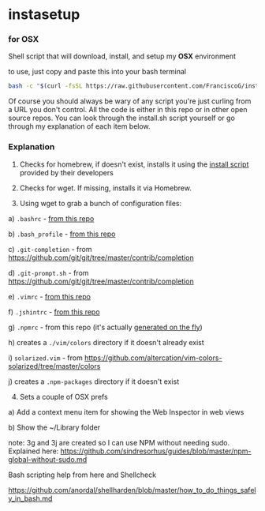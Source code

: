 instasetup
==========

### for OSX

Shell script that will download, install, and setup my **OSX** environment

to use, just copy and paste this into your bash terminal

```sh
bash -c "$(curl -fsSL https://raw.githubusercontent.com/FranciscoG/instasetup/master/install.sh)"
```

Of course you should always be wary of any script you're just curling from a URL you don't control. All the code is either in this repo or in other open source repos.  You can look through the install.sh script yourself or go through my explanation of each item below.

### Explanation

1. Checks for homebrew, if doesn't exist, installs it using the [install script](http://brew.sh/) provided by their developers

2. Checks for wget.  If missing, installs it via Homebrew.

3. Using wget to grab a bunch of configuration files:

  a) `.bashrc` - [from this repo](https://github.com/FranciscoG/instasetup/blob/master/.bashrc)

  b) `.bash_profile` - [from this repo](https://github.com/FranciscoG/instasetup/blob/master/.bash_profile)

  c) `.git-completion` - from https://github.com/git/git/tree/master/contrib/completion

  d) `.git-prompt.sh` - from https://github.com/git/git/tree/master/contrib/completion

  e) `.vimrc` - [from this repo](https://github.com/FranciscoG/instasetup/blob/master/.vimrc)

  f) `.jshintrc` - [from this repo](https://github.com/FranciscoG/instasetup/blob/master/.jshintrc)

  g) `.npmrc` - from this repo (it's actually [generated on the fly](https://github.com/FranciscoG/instasetup/blob/master/install.sh#L81))

  h) creates a `./vim/colors` directory if it doesn't already exist

  i) `solarized.vim` - from https://github.com/altercation/vim-colors-solarized/tree/master/colors

  j) creates a `.npm-packages` directory if it doesn't exist

4. Sets a couple of OSX prefs

  a) Add a context menu item for showing the Web Inspector in web views

  b) Show the ~/Library folder


note: 3g and 3j are created so I can use NPM without needing sudo. Explained here:
https://github.com/sindresorhus/guides/blob/master/npm-global-without-sudo.md

Bash scripting help from here and Shellcheck

https://github.com/anordal/shellharden/blob/master/how_to_do_things_safely_in_bash.md
